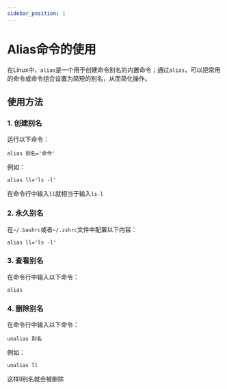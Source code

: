 ```yaml
---
sidebar_position: 1
---
```


# Alias命令的使用
在Linux中，`alias`是一个用于创建命令别名的内置命令；通过`alias`，可以把常用的命令或命令组合设置为简短的别名，从而简化操作。

## 使用方法
### 1. 创建别名
 运行以下命令：            
```
alias 别名='命令'
```
例如：
```
alias ll='ls -l'
```
在命令行中输入`ll`就相当于输入`ls-l`

### 2. 永久别名
在`~/.bashrc`或者`~/.zshrc`文件中配置以下内容：          
```
alias ll='ls -l'
```

### 3. 查看别名
在命令行中输入以下命令：
```
alias
```

### 4. 删除别名
在命令行中输入以下命令：
```
unalias 别名
```
例如：
```
unalias ll
```
这样ll别名就会被删除